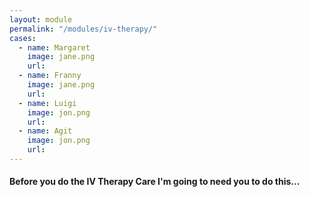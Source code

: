 ```yaml
--- 
layout: module
permalink: "/modules/iv-therapy/"
cases:
  - name: Margaret
    image: jane.png
    url:
  - name: Franny
    image: jane.png
    url:
  - name: Luigi
    image: jon.png
    url:
  - name: Agit
    image: jon.png
    url:
---
```

#### Before you do the IV Therapy Care I'm going to need you to do this...